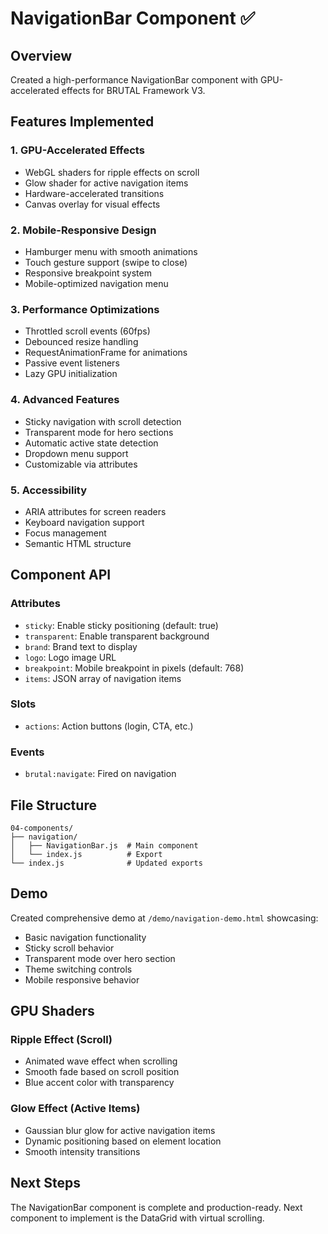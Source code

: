 # NavigationBar Component ✅

## Overview
Created a high-performance NavigationBar component with GPU-accelerated effects for BRUTAL Framework V3.

## Features Implemented

### 1. **GPU-Accelerated Effects**
- WebGL shaders for ripple effects on scroll
- Glow shader for active navigation items
- Hardware-accelerated transitions
- Canvas overlay for visual effects

### 2. **Mobile-Responsive Design**
- Hamburger menu with smooth animations
- Touch gesture support (swipe to close)
- Responsive breakpoint system
- Mobile-optimized navigation menu

### 3. **Performance Optimizations**
- Throttled scroll events (60fps)
- Debounced resize handling
- RequestAnimationFrame for animations
- Passive event listeners
- Lazy GPU initialization

### 4. **Advanced Features**
- Sticky navigation with scroll detection
- Transparent mode for hero sections
- Automatic active state detection
- Dropdown menu support
- Customizable via attributes

### 5. **Accessibility**
- ARIA attributes for screen readers
- Keyboard navigation support
- Focus management
- Semantic HTML structure

## Component API

### Attributes
- `sticky`: Enable sticky positioning (default: true)
- `transparent`: Enable transparent background
- `brand`: Brand text to display
- `logo`: Logo image URL
- `breakpoint`: Mobile breakpoint in pixels (default: 768)
- `items`: JSON array of navigation items

### Slots
- `actions`: Action buttons (login, CTA, etc.)

### Events
- `brutal:navigate`: Fired on navigation

## File Structure
```
04-components/
├── navigation/
│   ├── NavigationBar.js  # Main component
│   └── index.js          # Export
└── index.js              # Updated exports
```

## Demo
Created comprehensive demo at `/demo/navigation-demo.html` showcasing:
- Basic navigation functionality
- Sticky scroll behavior
- Transparent mode over hero section
- Theme switching controls
- Mobile responsive behavior

## GPU Shaders

### Ripple Effect (Scroll)
- Animated wave effect when scrolling
- Smooth fade based on scroll position
- Blue accent color with transparency

### Glow Effect (Active Items)
- Gaussian blur glow for active navigation items
- Dynamic positioning based on element location
- Smooth intensity transitions

## Next Steps
The NavigationBar component is complete and production-ready. Next component to implement is the DataGrid with virtual scrolling.